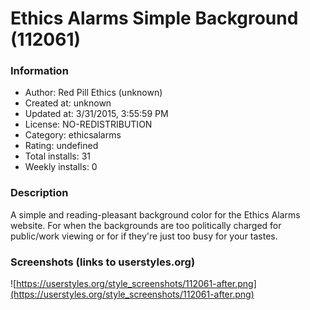 # Ethics Alarms Simple Background (112061)

### Information
- Author: Red Pill Ethics (unknown)
- Created at: unknown
- Updated at: 3/31/2015, 3:55:59 PM
- License: NO-REDISTRIBUTION
- Category: ethicsalarms
- Rating: undefined
- Total installs: 31
- Weekly installs: 0


### Description
A simple and reading-pleasant background color for the Ethics Alarms website. For when the backgrounds are too politically charged for public/work viewing or for if they're just too busy for your tastes.


### Screenshots (links to userstyles.org)
![https://userstyles.org/style_screenshots/112061-after.png](https://userstyles.org/style_screenshots/112061-after.png)


